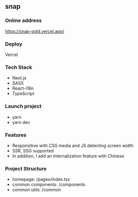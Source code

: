 ## snap

### Online address

https://snap-gold.vercel.app/

### Deploy

Vercel

### Tech Stack

- Next.js
- SASS
- React-i18n
- TypeScript

### Launch project

- yarn
- yarn dev

### Features

- Responsitive with CSS media and JS detecting screen width
- SSR, SSG supported
- In addition, I add an internalization feature with Chinese

### Project Structure

- homepage: /pages/index.tsx
- common components: /components
- common utils: /common
